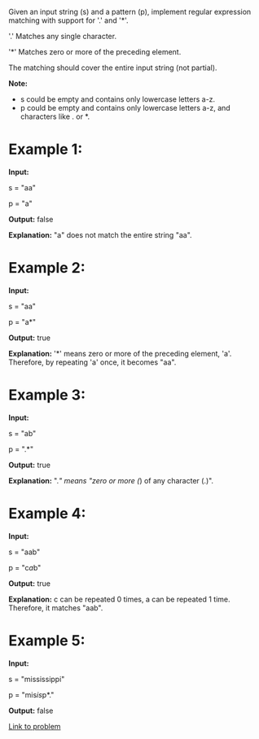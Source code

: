 Given an input string (s) and a pattern (p), implement regular expression matching with support for '.' and '*'.

'.' Matches any single character.

'*' Matches zero or more of the preceding element.

The matching should cover the entire input string (not partial).

**Note:**

*    s could be empty and contains only lowercase letters a-z.
*    p could be empty and contains only lowercase letters a-z, and characters like . or *.

# Example 1:

**Input:**

s = "aa"

p = "a"

**Output:** false

**Explanation:** "a" does not match the entire string "aa".

# Example 2:

**Input:**

s = "aa"

p = "a*"

**Output:** true

**Explanation:** '*' means zero or more of the preceding element, 'a'. Therefore, by repeating 'a' once, it becomes "aa".

# Example 3:

**Input:**

s = "ab"

p = ".*"

**Output:** true

**Explanation:** ".*" means "zero or more (*) of any character (.)".

# Example 4:

**Input:**

s = "aab"

p = "c*a*b"

**Output:** true

**Explanation:** c can be repeated 0 times, a can be repeated 1 time. Therefore, it matches "aab".

# Example 5:

**Input:**

s = "mississippi"

p = "mis*is*p*."

**Output:** false

[Link to problem](https://leetcode.com/problems/regular-expression-matching/)
